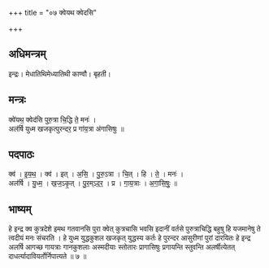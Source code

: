 +++
title = "०७ क्वेयथ क्वेदसि"

+++
## अधिमन्त्रम्
इन्द्रः। मेधातिथिमेध्यातिथी काण्वौ। बृहती।

## मन्त्रः
क्वे॑यथ॒ क्वेद॑सि पुरु॒त्रा चि॒द्धि ते॒ मनः॑ ।  
अल॑र्षि युध्म खजकृत्पुरन्दर॒ प्र गा॑य॒त्रा अ॑गासिषुः ॥

## पदपाठः
क्व॑ । इ॒य॒थ॒ । क्व॑ । इत् । अ॒सि॒ । पु॒रु॒ऽत्रा । चि॒त् । हि । ते॒ । मनः॑ ।  
अल॑र्षि । यु॒ध्म॒ । ख॒ज॒ऽकृ॒त् । पु॒र॒म्ऽद॒र॒ । प्र । गा॒य॒त्राः । अ॒गा॒सि॒षुः॒ ॥

## भाष्यम्
हे इन्द्र क्व कुत्रदेशे इमथ गतवानसि पुरा क्वेत् कुत्रचासि भवसि इदानीं वर्तसे पुरुत्राचिद्धि बहुषु हि यजमानेषु ते त्वदीयं मनः संचरति । हे युध्म युद्धकुशल खजकृत् युद्धस्य कर्तः हे पुरन्दर आसुरीणां पुरां दारयितः हे इन्द्र अलर्षि आगच्छ गायत्राः गानकुशलाः अस्मदीयाः स्तोतारः प्रागासिषुः प्रगायन्ति स्तुवन्ति अलर्षीत्येतत् दाधर्त्यादावियर्तोर्निपात्यते ॥ ७ ॥
